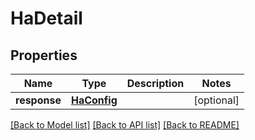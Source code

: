 # HaDetail

## Properties
Name | Type | Description | Notes
------------ | ------------- | ------------- | -------------
**response** | [**HaConfig**](HaConfig.md) |  | [optional] 

[[Back to Model list]](../README.md#documentation-for-models) [[Back to API list]](../README.md#documentation-for-api-endpoints) [[Back to README]](../README.md)


